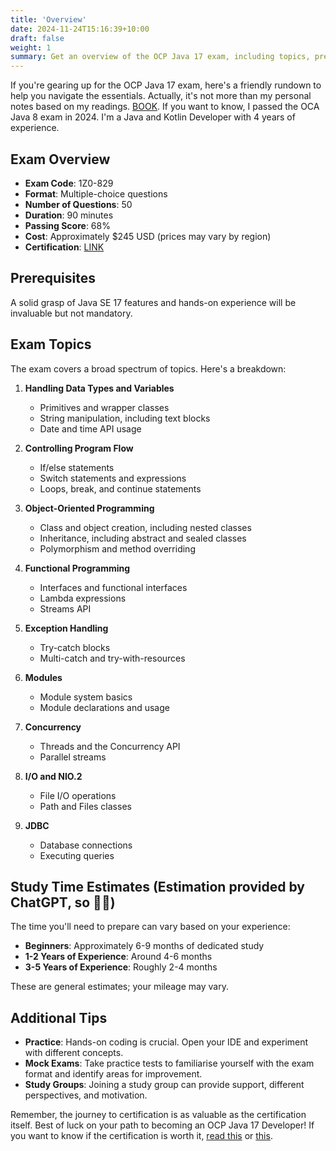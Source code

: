```yaml
---
title: 'Overview'
date: 2024-11-24T15:16:39+10:00
draft: false
weight: 1
summary: Get an overview of the OCP Java 17 exam, including topics, prerequisites, and study tips.
---
```


If you're gearing up for the OCP Java 17 exam, here's a friendly rundown to help you navigate the essentials.
Actually, it's not more than my personal notes based on my readings. [BOOK](https://www.oreilly.com/library/view/ocp-oracle-certified/9781119864585/).
If you want to know, I passed the OCA Java 8 exam in 2024. I'm a Java and Kotlin Developer with 4 years of experience.

## Exam Overview

- **Exam Code**: 1Z0-829
- **Format**: Multiple-choice questions
- **Number of Questions**: 50
- **Duration**: 90 minutes
- **Passing Score**: 68%
- **Cost**: Approximately $245 USD (prices may vary by region)
- **Certification**: [LINK](https://education.oracle.com/catalogue-de-produits-ouexam-pexam_1z0-829/pexam_1Z0-829)

## Prerequisites

A solid grasp of Java SE 17 features and hands-on experience will be invaluable but not mandatory.

## Exam Topics

The exam covers a broad spectrum of topics. Here's a breakdown:

1. **Handling Data Types and Variables**
   - Primitives and wrapper classes
   - String manipulation, including text blocks
   - Date and time API usage

2. **Controlling Program Flow**
   - If/else statements
   - Switch statements and expressions
   - Loops, break, and continue statements

3. **Object-Oriented Programming**
   - Class and object creation, including nested classes
   - Inheritance, including abstract and sealed classes
   - Polymorphism and method overriding

4. **Functional Programming**
   - Interfaces and functional interfaces
   - Lambda expressions
   - Streams API

5. **Exception Handling**
   - Try-catch blocks
   - Multi-catch and try-with-resources

6. **Modules**
   - Module system basics
   - Module declarations and usage

7. **Concurrency**
   - Threads and the Concurrency API
   - Parallel streams

8. **I/O and NIO.2**
   - File I/O operations
   - Path and Files classes

9. **JDBC**
   - Database connections
   - Executing queries

## Study Time Estimates (Estimation provided by ChatGPT, so 🤷‍♂️)

The time you'll need to prepare can vary based on your experience:

- **Beginners**: Approximately 6-9 months of dedicated study
- **1-2 Years of Experience**: Around 4-6 months
- **3-5 Years of Experience**: Roughly 2-4 months

These are general estimates; your mileage may vary.

## Additional Tips

- **Practice**: Hands-on coding is crucial. Open your IDE and experiment with different concepts.
- **Mock Exams**: Take practice tests to familiarise yourself with the exam format and identify areas for improvement.
- **Study Groups**: Joining a study group can provide support, different perspectives, and motivation.

Remember, the journey to certification is as valuable as the certification itself. Best of luck on your path to becoming an OCP Java 17 Developer! 
If you want to know if the certification is worth it, [read this](https://www.reddit.com/r/java/comments/11kbbsb/whats_the_point_of_acquiring_java_certification/) or [this](https://www.quora.com/How-valuable-are-Oracle-Java-certifications).
